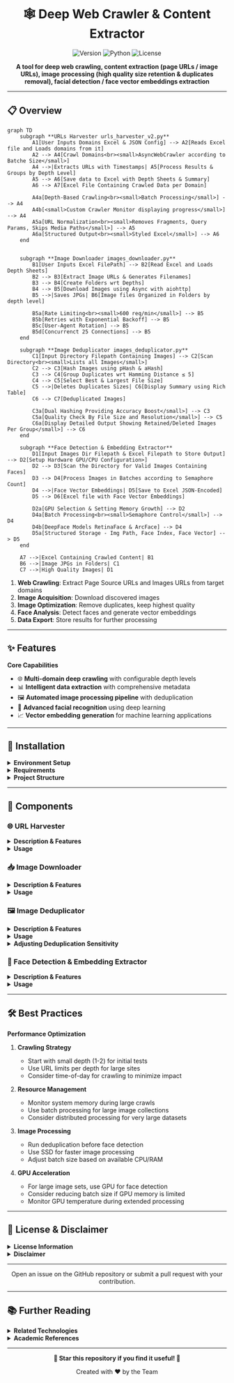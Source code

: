 
<h1 align="center">🕸️ Deep Web Crawler & Content Extractor</h1>

<div align="center">

![Version](https://img.shields.io/badge/version-1.0-blue)
![Python](https://img.shields.io/badge/Python-3.7%2B-blue)
![License](https://img.shields.io/badge/license-MIT-green)

**A tool for deep web crawling, content extraction (page URLs / image URLs), image processing (high quality size retention & duplicates removal), facial detection / face vector embeddings extraction**

</div>

---

## 📋 Overview

```mermaid
graph TD
    subgraph **URLs Harvester urls_harvester_v2.py**
        A1[User Inputs Domains Excel & JSON Config] --> A2[Reads Excel file and Loads domains from it]
        A2 --> A4[Crawl Domains<br><small>AsyncWebCrawler according to Batche Size</small>]
        A4 -->|Extracts URLs with Timestamps| A5[Process Results & Groups by Depth Level]
        A5 --> A6[Save data to Excel with Depth Sheets & Summary]
        A6 --> A7[Excel File Containing Crawled Data per Domain]
        
        A4a[Depth-Based Crawling<br><small>Batch Processing</small>] --> A4
        A4b[<small>Custom Crawler Monitor displaying progress</small>] --> A4
        A5a[URL Normalization<br><small>Removes Fragments, Query Params, Skips Media Paths</small>] --> A5
        A6a[Structured Output<br><small>Styled Excel</small>] --> A6
    end


    subgraph **Image Downloader images_downloader.py**
        B1[User Inputs Excel FilePath] --> B2[Read Excel and Loads Depth Sheets]
        B2 --> B3[Extract Image URLs & Generates Filenames]
        B3 --> B4[Create Folders wrt Depths]
        B4 --> B5[Download Images using Async with aiohttp]
        B5 -->|Saves JPGs| B6[Image files Organized in Folders by depth level]
        
        B5a[Rate Limiting<br><small>600 req/min</small>] --> B5
        B5b[Retries with Exponential Backoff] --> B5
        B5c[User-Agent Rotation] --> B5
        B5d[Concurrenct 25 Connections] --> B5
    end

    subgraph **Image Deduplicator images_deduplicator.py**
        C1[Input Directory Filepath Containing Images] --> C2[Scan Directory<br><small>Lists all Images</small>]
        C2 --> C3[Hash Images using pHash & aHash]
        C3 --> C4[Group Duplicates wrt Hamming Distance ≤ 5]
        C4 --> C5[Select Best & Largest File Size]
        C5 -->|Deletes Duplicates Sizes| C6[Display Summary using Rich Table]
        C6 --> C7[Deduplicated Images]
        
        C3a[Dual Hashing Providing Accuracy Boost</small>] --> C3
        C5a[Quality Check By File Size and Resolution</small>] --> C5
        C6a[Display Detailed Output Showing Retained/Deleted Images Per Group</small>] --> C6
    end

    subgraph **Face Detection & Embedding Extractor**
        D1[Input Images Dir Filepath & Excel Filepath to Store Output] --> D2[Setup Hardware GPU/CPU Configuration>]
        D2 --> D3[Scan the Directory for Valid Images Containing Faces]
        D3 --> D4[Process Images in Batches according to Semaphore Count]
        D4 -->|Face Vector Embeddings| D5[Save to Excel JSON-Encoded]
        D5 --> D6[Excel file with Face Vector Embeddings]
        
        D2a[GPU Selection & Setting Memory Growth] --> D2
        D4a[Batch Processing<br><small>Semaphore Control</small>] --> D4
        D4b[DeepFace Models RetinaFace & ArcFace] --> D4
        D5a[Structured Storage - Img Path, Face Index, Face Vector] --> D5
    end

    A7 -->|Excel Containing Crawled Content| B1
    B6 -->|Image JPGs in Folders| C1
    C7 -->|High Quality Images| D1
```

1. **Web Crawling**: Extract Page Source URLs and Images URLs from target domains
2. **Image Acquisition**: Download discovered images
3. **Image Optimization**: Remove duplicates, keep highest quality
4. **Face Analysis**: Detect faces and generate vector embeddings
5. **Data Export**: Store results for further processing


---

## ✨ Features

<summary><b>Core Capabilities</b></summary>

- 🌐 **Multi-domain deep crawling** with configurable depth levels
- 📊 **Intelligent data extraction** with comprehensive metadata
- 🖼️ **Automated image processing pipeline** with deduplication
- 👤 **Advanced facial recognition** using deep learning
- 📈 **Vector embedding generation** for machine learning applications

---

## 🔧 Installation

<details>
<summary><b>Environment Setup</b></summary>

```bash
# create and activate virtual environment (recommended)
python -m venv venv

# on Windows: venv\Scripts\activate
source venv/bin/activate

# install required packages
pip install -r requirements.txt
```
</details>

<details>
<summary><b>Requirements</b></summary>

```
crawl4ai
aiohttp
aiofiles
pandas
openpyxl
tldextract
rich
nest_asyncio
aiolimiter
tqdm
Pillow
imagehash
tensorflow>=2.10.0
deepface
```
</details>

<details>
<summary><b>Project Structure</b></summary>

```
MEDIA_EXTRACTION_WEB_CRAWLER/
├── urls_harvester_v2.py                    # Web crawler
├── images_downloader.py                    # Image downloader
├── images_deduplicator.py                  # Image deduplication
├── face_detection_and_vector_embeddings_extractor.py  # Face analysis
├── config.json                            # Browser & Crawl Configuration
├── domains.xlsx                           # Input domains
├── user-agents.txt                        # User agent list
└── Downloaded_Images/                     # Output directory
```
</details>

---

## 🧩 Components

### 🌐 URL Harvester

<details>
<summary><b>Description & Features</b></summary>

**Purpose**: Crawl websites to extract URLs and image locations with their source pages.

#### Key Features:
- 🔍 Recursive multi-level crawling with configurable depth
- 🧠 Intelligent URL normalization and filtering
- 📊 Memory-adaptive processing for efficient resource usage
- 📈 Detailed progress monitoring and statistics
- 📑 Comprehensive Excel reports with metadata

#### Output:
- Excel file with sheets for each depth level
- Image URLs mapped to their source pages
- Detailed statistics and summaries

</details>

<details>
<summary><b>Usage</b></summary>

```bash
python urls_harvester_v2.py
```

You'll be prompted to:
1. Enter path to domains Excel file
2. Select domains to process
3. Provide path to config JSON file
4. Specify maximum crawl depth
5. Set URL limits for each depth level

Configuration (`config.json`):
```json
{
    "browser_config": {
        "browser_type": "chromium",
        "channel": "chrome",
        "headless": true,
        "user_agent_mode": "random",
        "ignore_https_errors": true,
        "verbose": false,
        "extra_args": [
            "--disable-gpu",
            "--no-sandbox",
            "--disable-dev-shm-usage",
            "--disable-extensions",
            "--disable-background-networking",
            "--disable-sync",
            "--disable-translate",  
            "--disable-infobars",
            "--disable-notifications",
            "--mute-audio"
          ]
    },
    "crawler_config": {
        "mean_delay": 0.1,
        "max_range": 0.3,
        "page_timeout": 30000,
        "scan_full_page": true,
        "scroll_delay": 0.5,
        "wait_for_images": true,
        "remove_overlay_elements": true,
        "exclude_external_links": true,
        "exclude_social_media_links": true, 
        "delay_before_return_html": 10,
        "cache_mode": "ENABLED",
        "simulate_user": true,
        "override_navigator": true
    },
    "other_config": {
        "depth_wise_url_batch_size": 500
    }
} 
```
</details>

### 📥 Image Downloader

<details>
<summary><b>Description & Features</b></summary>

**Purpose**: Download images from URLs extracted by the harvester.

#### Key Features:
- ⚡ Asynchronous downloading with connection pooling
- 🔄 Rotating user agents to avoid detection
- 🛡️ Rate limiting with configurable requests/minute
- 🔁 Smart retry mechanism with exponential backoff
- 📊 Real-time progress tracking and statistics

#### Output:
- Structured folders organizing images by depth level
- Intelligently named files with depth and row information

</details>

<details>
<summary><b>Usage</b></summary>

```bash
python images_downloader.py
```

You'll be prompted to provide the path to the Excel file generated by the URL harvester. The script will:
1. Create organized folders by depth level
2. Download images with structured naming conventions
3. Handle rate limiting and retries automatically
4. Show detailed progress statistics
</details>

### 🖼️ Image Deduplicator

<details>
<summary><b>Description & Features</b></summary>

**Purpose**: Remove duplicate images and keep only the highest quality version.

#### Key Features:
- 🧮 Perceptual hash (pHash) and average hash (aHash) comparison
- 🎚️ Configurable similarity threshold
- 📏 Automatic retention of highest resolution duplicates
- 📊 Detailed reporting with rich console output
- 🔍 Support for PNG, JPG, and JPEG formats

#### Process:
1. Generate hashes for all images
2. Group similar images based on hash similarity
3. Evaluate quality metrics (size, dimensions)
4. Keep highest quality version and remove duplicates
5. Generate detailed report of actions taken

</details>

<details>
<summary><b>Usage</b></summary>

```bash
# Import the module
from images_deduplicator import process_images

# Process images in a specific directory
process_images("Downloaded_Images/Depth Level 0", similarity_threshold=5)
```

Parameters:
- `image_dir`: Directory containing images to process
- `similarity_threshold`: Maximum allowed Hamming distance (default: 5)
  - Lower values = stricter matching
  - Higher values = more permissive matching

Output example:
```
┏━━━━━━━━━━━━━━━━━━━━━━━━━━━━━━━━━━━━━━┓
┃          Detailed Summary Table       ┃
┗━━━━━━━━━━━━━━━━━━━━━━━━━━━━━━━━━━━━━━┛
                 Group                 
┏━━━━━━━┳━━━━━━━━━━━━━━━━━━━━━━━━━━━━━━━━━━━━━━━━━━┳━━━━━━━━━━━━┳━━━━━━━━━━━━┳━━━━━━━━━━━━━━━━━┓
┃ No.   ┃ Image                                    ┃   Action   ┃  Size (KB) ┃   Dimensions    ┃
┡━━━━━━━╇━━━━━━━━━━━━━━━━━━━━━━━━━━━━━━━━━━━━━━━━━━╇━━━━━━━━━━━━╇━━━━━━━━━━━━╇━━━━━━━━━━━━━━━━━┩
│ 1     │ 90_d0.jpg                                │ ✓ Retained │      58.84 │     770x513     │
│ 2     │ 91_d0.jpg                                │ ✗ Deleted  │       3.17 │     140x93      │
│ 3     │ 92_d0.jpg                                │ ✗ Deleted  │       4.27 │     170x113     │
│ 4     │ 93_d0.jpg                                │ ✗ Deleted  │       8.69 │     270x180     │
│ 5     │ 94_d0.jpg                                │ ✗ Deleted  │      15.33 │     375x250     │
│ 6     │ 95_d0.jpg                                │ ✗ Deleted  │      32.92 │     570x380     │
└───────┴──────────────────────────────────────────┴────────────┴────────────┴─────────────────┘
```
</details>

<details>
<summary><b>Adjusting Deduplication Sensitivity</b></summary>

The similarity threshold determines how aggressive the deduplication will be:

- **Strict (1-3)**: Only nearly identical images will be grouped
- **Moderate (4-8)**: Default range, balances precision with recall
- **Lenient (9+)**: More aggressive grouping, may consolidate visually different images
  
</details>

### 👤 Face Detection & Embedding Extractor

<details>
<summary><b>Description & Features</b></summary>

**Purpose**: Detect faces in images and extract vector embeddings for recognition and analysis.

#### Key Features:
- 🧠 Deep learning-based face detection using RetinaFace
- 🔍 ArcFace model for high-quality face embeddings
- 🚀 GPU acceleration support with automatic detection
- ⚡ Asynchronous batch processing for performance
- 📊 Detailed logging and progress reporting

#### Technical Details:
- Uses DeepFace framework with TensorFlow backend
- RetinaFace for accurate face detection
- ArcFace for state-of-the-art face embeddings
- Face alignment for better recognition accuracy
- Optional GPU acceleration for faster processing

</details>

<details>
<summary><b>Usage</b></summary>

```bash
python face_detection_and_vector_embeddings_extractor.py input_directory output.csv --batch_size 5
```

Arguments:
- `input_directory`: Folder containing processed images
- `output.csv`: Path to save the embeddings CSV file
- `--batch_size`: Number of concurrent image processing tasks (default: 5)

The script will:
1. Check for GPU availability and configure hardware
2. Process all images in the input directory
3. Detect faces and extract embeddings
4. Save results to a CSV file

The output CSV contains:
- `image_path`: Path to the source image
- `face_index`: Index of the face in the image
- `embedding`: Vector embedding for the face (JSON array)
</details>

---

## 🛠️ Best Practices

<summary><b>Performance Optimization</b></summary>

1. **Crawling Strategy**
   - Start with small depth (1-2) for initial tests
   - Use URL limits per depth for large sites
   - Consider time-of-day for crawling to minimize impact

2. **Resource Management**
   - Monitor system memory during large crawls
   - Use batch processing for large image collections
   - Consider distributed processing for very large datasets

3. **Image Processing**
   - Run deduplication before face detection
   - Use SSD for faster image processing
   - Adjust batch size based on available CPU/RAM

4. **GPU Acceleration**
   - For large image sets, use GPU for face detection
   - Consider reducing batch size if GPU memory is limited
   - Monitor GPU temperature during extended processing
     
---

## 📝 License & Disclaimer

<details>
<summary><b>License Information</b></summary>

This project is licensed under the MIT License.

Copyright (c) 2023

Permission is hereby granted, free of charge, to any person obtaining a copy
of this software and associated documentation files (the "Software"), to deal
in the Software without restriction, including without limitation the rights
to use, copy, modify, merge, publish, distribute, sublicense, and/or sell
copies of the Software, and to permit persons to whom the Software is
furnished to do so, subject to the following conditions:

The above copyright notice and this permission notice shall be included in all
copies or substantial portions of the Software.

THE SOFTWARE IS PROVIDED "AS IS", WITHOUT WARRANTY OF ANY KIND, EXPRESS OR
IMPLIED, INCLUDING BUT NOT LIMITED TO THE WARRANTIES OF MERCHANTABILITY,
FITNESS FOR A PARTICULAR PURPOSE AND NONINFRINGEMENT. IN NO EVENT SHALL THE
AUTHORS OR COPYRIGHT HOLDERS BE LIABLE FOR ANY CLAIM, DAMAGES OR OTHER
LIABILITY, WHETHER IN AN ACTION OF CONTRACT, TORT OR OTHERWISE, ARISING FROM,
OUT OF OR IN CONNECTION WITH THE SOFTWARE OR THE USE OR OTHER DEALINGS IN THE
SOFTWARE.
</details>

<details>
<summary><b>Disclaimer</b></summary>

This software is provided for educational and research purposes only. The author(s) and contributor(s) are not responsible for any misuse of this software.

Users of this software are responsible for using it in accordance with applicable laws and regulations, including but not limited to:

1. Respecting website terms of service
2. Adhering to rate limits and robots.txt directives
3. Complying with data protection and privacy laws
4. Obtaining proper permission for data collection and use

The facial recognition capabilities should be used responsibly and with consideration for privacy and ethical implications.
</details>

---

<div align="center">
    <p>Open an issue on the GitHub repository or submit a pull request with your contribution.</p>
</div>

---

## 📚 Further Reading

<details>
<summary><b>Related Technologies</b></summary>

- [DeepFace Framework](https://github.com/serengil/deepface) - Face recognition library
- [TensorFlow](https://www.tensorflow.org/) - Machine learning framework
- [ArcFace](https://arxiv.org/abs/1801.07698) - Additive Angular Margin Loss for Deep Face Recognition
- [RetinaFace](https://arxiv.org/abs/1905.00641) - Single-stage Dense Face Localisation
- [Perceptual Hashing](https://www.hackerfactor.com/blog/index.php?/archives/432-Looks-Like-It.html) - Image similarity detection

</details>

<details>
<summary><b>Academic References</b></summary>

- Deng, J., Guo, J., Xue, N., & Zafeiriou, S. (2019). ArcFace: Additive Angular Margin Loss for Deep Face Recognition. *IEEE Conference on Computer Vision and Pattern Recognition (CVPR)*.
- Yang, S., Luo, P., Loy, C. C., & Tang, X. (2016). WIDER FACE: A Face Detection Benchmark. *IEEE Conference on Computer Vision and Pattern Recognition (CVPR)*.
- Deng, J., Guo, J., Zhou, Y., Yu, J., Kotsia, I., & Zafeiriou, S. (2019). RetinaFace: Single-stage Dense Face Localisation in the Wild. *arXiv preprint arXiv:1905.00641*.
- Serengil, S. I., & Ozpinar, A. (2020). LightFace: A Hybrid Deep Face Recognition Framework. *IEEE Access*.

</details>

---

<div align="center">
    <p><b>🌟 Star this repository if you find it useful! 🌟</b></p>
    <p>Created with ❤️ by the Team</p>
</div>

